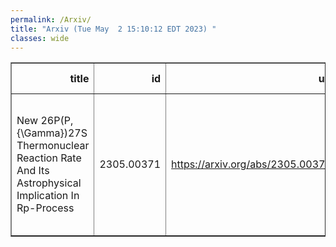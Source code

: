 ```yaml
---
permalink: /Arxiv/
title: "Arxiv (Tue May  2 15:10:12 EDT 2023) "
classes: wide
---
```

<table border="1" class="dataframe">
  <thead>
    <tr style="text-align: right;">
      <th>title</th>
      <th>id</th>
      <th>url</th>
      <th>authors</th>
      <th>Local Authors</th>
    </tr>
  </thead>
  <tbody>
    <tr>
      <td>New 26P(P,{\Gamma})27S Thermonuclear Reaction Rate And Its Astrophysical   Implication In Rp-Process</td>
      <td>2305.00371</td>
      <td><a href="https://arxiv.org/abs/2305.00371" target="_blank">https://arxiv.org/abs/2305.00371</a></td>
      <td>S. Q. Hou, J. B. Liu, T. C. L. Trueman, J. G. Li, M. Pignatari, C. Bertulani, X. X. Xu</td>
      <td>Jung-Tsung Li</td>
    </tr>
  </tbody>
</table>